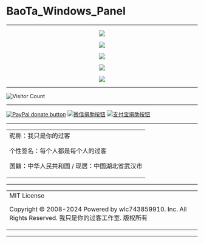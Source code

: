 # BaoTa_Windows_Panel

---

<p align="center">
  <img src="https://raw.github.ink/wlc743859910/BaoTa_Windows_Panel/master/img/1.webp">
</p>

<p align="center">
  <img src="https://raw.github.ink/wlc743859910/BaoTa_Windows_Panel/master/img/2.webp">
</p>

<p align="center">
  <img src="https://raw.github.ink/wlc743859910/BaoTa_Windows_Panel/master/img/3.webp">
</p>

<p align="center">
  <img src="https://raw.github.ink/wlc743859910/BaoTa_Windows_Panel/master/img/4.webp">
</p>

<p align="center">
  <img src="https://raw.github.ink/wlc743859910/BaoTa_Windows_Panel/master/img/5.webp">
</p>

---

![Visitor Count](https://profile-counter.glitch.me/{BaoTa_Windows_Panel}/count.svg)

---

[![PayPal donate button](https://img.shields.io/badge/PayPal-donate-green.svg)](https://paypal.me/)  [![微信捐助按钮](https://img.shields.io/badge/%E5%BE%AE%E4%BF%A1-%E5%90%91TA%E6%8D%90%E5%8A%A9-green.svg)](图片链接) [![支付宝捐助按钮](https://img.shields.io/badge/%E6%94%AF%E4%BB%98%E5%AE%9D-%E5%90%91TA%E6%8D%90%E5%8A%A9-green.svg)](图片链接)

---

<table>
    <tr>
        <td >
昵称：我只是你的过客

个性签名：每个人都是每个人的过客

国籍：中华人民共和国 / 现居：中国湖北省武汉市
        </center>
        </td>
    </tr>
</table>

---

<table>
    <tr>
        <td >
MIT License

Copyright © 2008-2024 Powered by wlc743859910. Inc. All Rights Reserved. 我只是你的过客工作室. 版权所有
        </center>
        </td>
    </tr>
</table>

---
